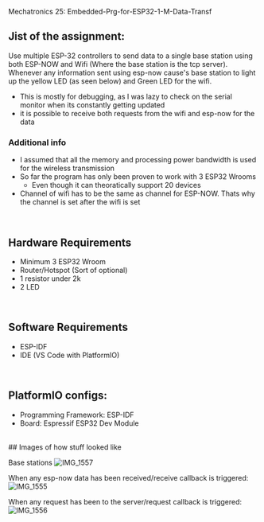 Mechatronics 25: Embedded-Prg-for-ESP32-1-M-Data-Transf

## Jist of the assignment:

Use multiple ESP-32 controllers to send data to a single base station using both ESP-NOW and Wifi (Where the base station is the tcp server). Whenever any information sent using esp-now cause's base station to light up the yellow LED (as seen below) and Green LED for the wifi.
- This is mostly for debugging, as I was lazy to check on the serial monitor when its constantly getting updated
- it is possible to receive both requests from the wifi and esp-now for the data

### Additional info
- I assumed that all the memory and processing power bandwidth is used for the wireless transmission
- So far the program has only been proven to work with 3 ESP32 Wrooms
  - Even though it can theoratically support 20 devices
- Channel of wifi has to be the same as channel for ESP-NOW. Thats why the channel is set after the wifi is set

<br>

## Hardware Requirements
- Minimum 3 ESP32 Wroom
- Router/Hotspot
(Sort of optional)
- 1 resistor under 2k
- 2 LED

<br>

## Software Requirements
- ESP-IDF
- IDE (VS Code with PlatformIO)

<br>

## PlatformIO configs:
- Programming Framework: ESP-IDF
- Board: Espressif ESP32 Dev Module

<br>
## Images of how stuff looked like

Base stations
![IMG_1557](https://github.com/user-attachments/assets/b2c6ad88-971a-4e95-a2dc-bc81d7171ea8)

When any esp-now data has been received/receive callback is triggered:
![IMG_1555](https://github.com/user-attachments/assets/20e5b9fb-d135-4a05-9dfd-f4f93f474cae)

When any request has been to the server/request callback is triggered:
![IMG_1556](https://github.com/user-attachments/assets/b5472122-d3b1-45f0-82ad-c17c0da91be0)
